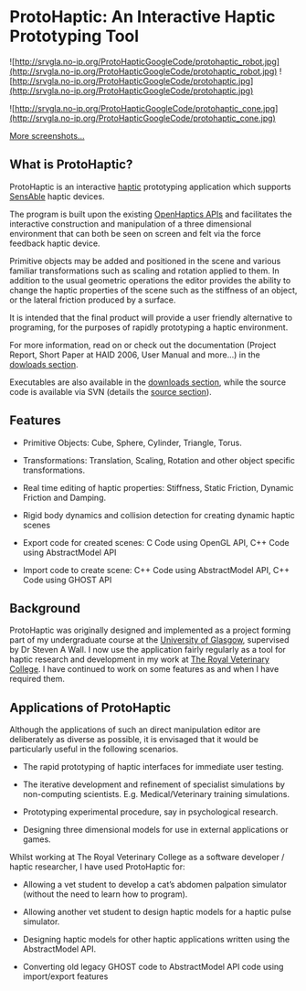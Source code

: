 # ProtoHaptic: An Interactive Haptic Prototyping Tool #
![http://srvgla.no-ip.org/ProtoHapticGoogleCode/protohaptic_robot.jpg](http://srvgla.no-ip.org/ProtoHapticGoogleCode/protohaptic_robot.jpg)
![http://srvgla.no-ip.org/ProtoHapticGoogleCode/protohaptic.jpg](http://srvgla.no-ip.org/ProtoHapticGoogleCode/protohaptic.jpg)

![http://srvgla.no-ip.org/ProtoHapticGoogleCode/protohaptic_cone.jpg](http://srvgla.no-ip.org/ProtoHapticGoogleCode/protohaptic_cone.jpg)

[More screenshots...](Screenshots.md)

## What is ProtoHaptic? ##

ProtoHaptic is an interactive [haptic](http://en.wikipedia.org/wiki/Haptic) prototyping application which supports [SensAble](http://www.sensable.com/) haptic devices.

The program is built upon the existing [OpenHaptics APIs](http://www.sensable.com/products-openhaptics-toolkit.htm) and facilitates the interactive construction and manipulation of a three dimensional environment that can both be seen on screen and felt via the force feedback haptic device.

Primitive objects may be added and positioned in the scene and various familiar transformations such as scaling and rotation applied to them. In addition to the usual geometric operations the editor provides the ability to change the haptic properties of the scene such as the stiffness of an object, or the lateral friction produced by a surface.

It is intended that the final product will provide a user friendly alternative to programing, for the purposes of rapidly prototyping a haptic environment.

For more information, read on or check out the documentation (Project Report, Short Paper at HAID 2006, User Manual and more...) in the [dowloads section](http://code.google.com/p/protohaptic/downloads/list).

Executables are also available in the [downloads section](http://code.google.com/p/protohaptic/downloads/list), while the source code is available via SVN (details the [source section](http://code.google.com/p/protohaptic/source)).

## Features ##
  * Primitive Objects: Cube, Sphere, Cylinder, Triangle, Torus.

  * Transformations: Translation, Scaling, Rotation and other object specific transformations.

  * Real time editing of haptic properties: Stiffness, Static Friction, Dynamic Friction and Damping.

  * Rigid body dynamics and collision detection for creating dynamic haptic scenes

  * Export code for created scenes: C Code using OpenGL API, C++ Code using AbstractModel API

  * Import code to create scene: C++ Code using AbstractModel API, C++ Code using GHOST API

## Background ##

ProtoHaptic was originally designed and implemented as a project forming part of my undergraduate course at the [University of Glasgow](http://www.dcs.gla.ac.uk/), supervised by Dr Steven A Wall. I now use the application fairly regularly as a tool for haptic research and development in my work at [The Royal Veterinary College](http://www.rvc.ac.uk/). I have continued to work on some features as and when I have required them.

## Applications of ProtoHaptic ##

Although the applications of such an direct manipulation editor are deliberately as diverse as possible, it is envisaged that it would be particularly useful in the following scenarios.

  * The rapid prototyping of haptic interfaces for immediate user testing.

  * The iterative development and refinement of specialist simulations by non-computing scientists. E.g. Medical/Veterinary training simulations.

  * Prototyping experimental procedure, say in psychological research.

  * Designing three dimensional models for use in external applications or games.


Whilst working at The Royal Veterinary College as a software developer / haptic researcher, I have used ProtoHaptic for:

  * Allowing a vet student to develop a cat’s abdomen palpation simulator (without the need to learn how to program).

  * Allowing another vet student to design haptic models for a haptic pulse simulator.

  * Designing haptic models for other haptic applications written using the AbstractModel API.

  * Converting old legacy GHOST code to AbstractModel API code using import/export features